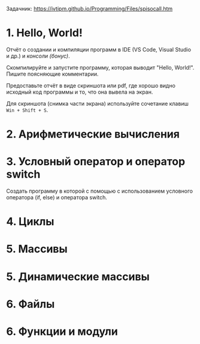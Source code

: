 Задачник: https://ivtipm.github.io/Programming/Files/spisocall.htm


# 1. Hello, World!
Отчёт о создании и компиляции программ в IDE (VS Code, Visual Studio и др.) и *консоли (бонус)*.

Скомпилируйте и запустите программу, которая выводит "Hello, World!".
Пишите поясняющие комментарии.

Предоставьте отчёт в виде скриншота или pdf, где хорошо видно исходный код программы и то, что она вывела на экран.

Для скриншота (снимка части экрана) используйте сочетание клавиш `Win + Shift + S`.


# 2. Арифметические вычисления


# 3. Условный оператор и оператор switch
Создать программу в которой с помощью с использованием условного оператора (if, else) и оператора switch.

# 4. Циклы

# 5. Массивы

# 5. Динамические массивы

# 6. Файлы

# 6. Функции и модули